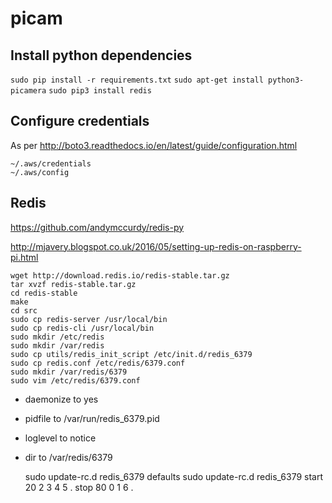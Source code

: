 # picam

## Install python dependencies

`sudo pip install -r requirements.txt`
`sudo apt-get install python3-picamera`
`sudo pip3 install redis` 

## Configure credentials

As per http://boto3.readthedocs.io/en/latest/guide/configuration.html

    ~/.aws/credentials
    ~/.aws/config

## Redis

https://github.com/andymccurdy/redis-py

http://mjavery.blogspot.co.uk/2016/05/setting-up-redis-on-raspberry-pi.html

    wget http://download.redis.io/redis-stable.tar.gz
    tar xvzf redis-stable.tar.gz
    cd redis-stable
    make
    cd src
    sudo cp redis-server /usr/local/bin
    sudo cp redis-cli /usr/local/bin
    sudo mkdir /etc/redis
    sudo mkdir /var/redis
    sudo cp utils/redis_init_script /etc/init.d/redis_6379
    sudo cp redis.conf /etc/redis/6379.conf
    sudo mkdir /var/redis/6379
    sudo vim /etc/redis/6379.conf

- daemonize to yes
- pidfile to /var/run/redis_6379.pid
- loglevel to notice
- dir to /var/redis/6379

    sudo update-rc.d redis_6379 defaults
    sudo update-rc.d redis_6379 start 20 2 3 4 5 . stop 80 0 1 6 .

